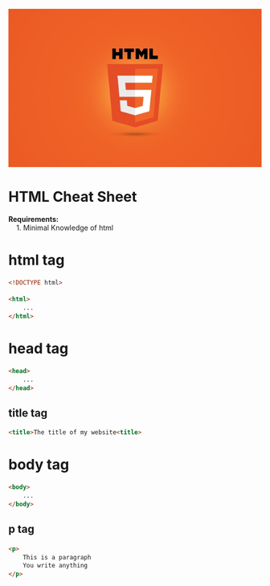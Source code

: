 ![HTML Logo](html.jpg)

# **HTML Cheat Sheet**

**Requirements:**  
&nbsp;&nbsp;&nbsp;&nbsp;1. Minimal Knowledge of html

# html tag

```html
<!DOCTYPE html>

<html>
	...
</html>
```

# head tag

```html
<head>
	...
</head>
```

## title tag

```html
<title>The title of my website<title>
```

# body tag

```html
<body>
	...
</body>
```

## p tag

```html
<p>
	This is a paragraph
	You write anything
</p>
```
